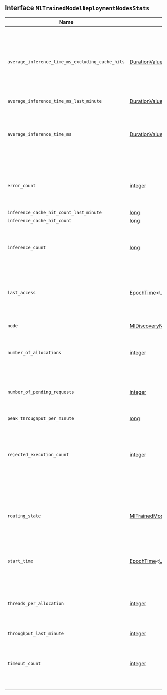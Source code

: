 ## Interface `MlTrainedModelDeploymentNodesStats`

| Name | Type | Description |
| - | - | - |
| `average_inference_time_ms_excluding_cache_hits` | [DurationValue](./DurationValue.md)<[UnitFloatMillis](./UnitFloatMillis.md)> | The average time for each inference call to complete on this node, excluding cache |
| `average_inference_time_ms_last_minute` | [DurationValue](./DurationValue.md)<[UnitFloatMillis](./UnitFloatMillis.md)> | &nbsp; |
| `average_inference_time_ms` | [DurationValue](./DurationValue.md)<[UnitFloatMillis](./UnitFloatMillis.md)> | The average time for each inference call to complete on this node. |
| `error_count` | [integer](./integer.md) | The number of errors when evaluating the trained model. |
| `inference_cache_hit_count_last_minute` | [long](./long.md) | &nbsp; |
| `inference_cache_hit_count` | [long](./long.md) | &nbsp; |
| `inference_count` | [long](./long.md) | The total number of inference calls made against this node for this model. |
| `last_access` | [EpochTime](./EpochTime.md)<[UnitMillis](./UnitMillis.md)> | The epoch time stamp of the last inference call for the model on this node. |
| `node` | [MlDiscoveryNode](./MlDiscoveryNode.md) | Information pertaining to the node. |
| `number_of_allocations` | [integer](./integer.md) | The number of allocations assigned to this node. |
| `number_of_pending_requests` | [integer](./integer.md) | The number of inference requests queued to be processed. |
| `peak_throughput_per_minute` | [long](./long.md) | &nbsp; |
| `rejected_execution_count` | [integer](./integer.md) | The number of inference requests that were not processed because the queue was full. |
| `routing_state` | [MlTrainedModelAssignmentRoutingStateAndReason](./MlTrainedModelAssignmentRoutingStateAndReason.md) | The current routing state and reason for the current routing state for this allocation. |
| `start_time` | [EpochTime](./EpochTime.md)<[UnitMillis](./UnitMillis.md)> | The epoch timestamp when the allocation started. |
| `threads_per_allocation` | [integer](./integer.md) | The number of threads used by each allocation during inference. |
| `throughput_last_minute` | [integer](./integer.md) | &nbsp; |
| `timeout_count` | [integer](./integer.md) | The number of inference requests that timed out before being processed. |
